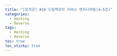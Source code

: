 ```yaml
---
title: "[모각코] #10 드림핵강의 리버스 엔지니어링(4~5강)"
categories:
  - Hacking
  - Reverse
tags:
  - Hacking
  - Reverse
toc: true
toc_sticky: true
---
```


